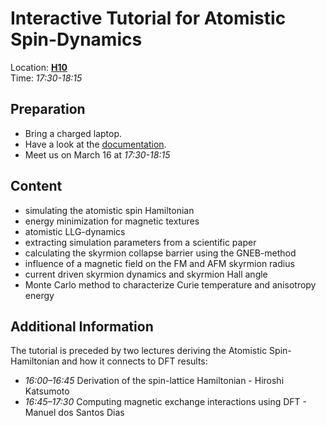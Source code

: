 # Interactive Tutorial for Atomistic Spin-Dynamics

Location: [**H10**](https://regensburg25.dpg-tagungen.de/tagungsort/assets/campusplan-regensburg.pdf)<br/>
Time: *17:30-18:15*

## Preparation
- Bring a charged laptop.
- Have a look at the [documentation](https://spirit-docs.readthedocs.io).
- Meet us on March 16 at *17:30-18:15*

## Content
- simulating the atomistic spin Hamiltonian
- energy minimization for magnetic textures
- atomistic LLG-dynamics
- extracting simulation parameters from a scientific paper
- calculating the skyrmion collapse barrier using the GNEB-method
- influence of a magnetic field on the FM and AFM skyrmion radius
- current driven skyrmion dynamics and skyrmion Hall angle
- Monte Carlo method to characterize Curie temperature and anisotropy energy

## Additional Information
The tutorial is preceded by two lectures deriving the Atomistic Spin-Hamiltonian and how it connects to DFT results:
- *16:00–16:45* Derivation of the spin-lattice Hamiltonian - Hiroshi Katsumoto
- *16:45–17:30* Computing magnetic exchange interactions using DFT - Manuel dos Santos Dias
